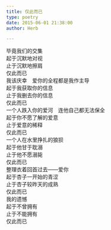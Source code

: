 ```yaml
---  
title: 仅此而已  
type: poetry  
date: 2015-06-01 21:38:00  
author: Herb  

---  
```

毕竟我们的交集  
起于沉默地对视  
止于沉默地擦肩  
仅此而已    
我该庆幸　爱你的全程都是我作主导  
起于我获取你的信息  
止于我删去你的信息  
仅此而已    
一个人跌入你的爱河　连他自己都无法保全  
起于你不愿了解的爱意  
止于爱意的稀释  
仅此而已    
一个人在水里挣扎的狼狈  
起于他甘于耽溺  
止于他不愿溺毙  
仅此而已    
整理衣着回首过去——爱你  
起于杏子一开始的青涩  
止于杏子较昨天的成熟  
仅此而已    
我的遗憾  
起于不曾拥有  
止于不能拥有  
仅此而已